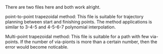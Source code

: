 There are two files here and both work alright. 

point-to-point trapezoidal method: This file is suitable for trajectory planning between start and finishing points. 
The method applications is similar to 3-4-5 and 4-5-6-7 polynomial interpolation.

Multi-point trapezoidal method: This file is suitable for a path with few via-points. 
If the number of via-pionts is more than a certain number, then the error would become noticable. 
